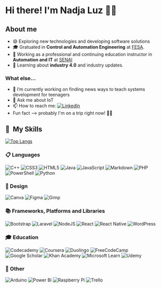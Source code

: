 # Hi there! I'm Nadja Luz  🖖🏻
## About me
- 😄 Exploring new technologies and developing software solutions
- 🎓 Gratuated in **Control and Automation Engineering** at <a href="http://faculdadesalvadorarena.org.br/"> FESA</a>.
- 💼 Working as a professional and continuing education instructor in **Automation and IT** at <a href="https://www.sp.senai.br/">SENAI</a>
- 🌱 Learning about **industry 4.0** and industry updates.

### What else...
* 🔭 I’m currently working on finding news ways to teach systems development for teenagers
*  💬 Ask me about IoT
*  📫 How to reach me: [![LinkedIn](https://img.shields.io/badge/LinkedIn-0077B5?style=for-the-badge&logo=linkedin&logoColor=white)](https://www.linkedin.com/in/nadjaluz/)
*   Fun fact --> probably I'm on a trip right now! 🎒🛫

## :rocket: &nbsp;My Skills

[![Top Langs](https://github-readme-stats.vercel.app/api/top-langs/?username=NadLuz&layout=compact&theme=cobalt)](https://github.com/anuraghazra/github-readme-stats)


### 📋 Languages

![C++](https://img.shields.io/badge/c++-%2300599C.svg?style=for-the-badge&logo=c%2B%2B&logoColor=white)           ![CSS3](https://img.shields.io/badge/css3-%231572B6.svg?style=for-the-badge&logo=css3&logoColor=white)                    ![HTML5](https://img.shields.io/badge/html5-%23E34F26.svg?style=for-the-badge&logo=html5&logoColor=white)
![Java](https://img.shields.io/badge/java-%23ED8B00.svg?style=for-the-badge&logo=openjdk&logoColor=white) 
![JavaScript](https://img.shields.io/badge/javascript-%23323330.svg?style=for-the-badge&logo=javascript&logoColor=%23F7DF1E)
![Markdown](https://img.shields.io/badge/markdown-%23000000.svg?style=for-the-badge&logo=markdown&logoColor=white)
![PHP](https://img.shields.io/badge/php-%23777BB4.svg?style=for-the-badge&logo=php&logoColor=white)
![PowerShell](https://img.shields.io/badge/PowerShell-%235391FE.svg?style=for-the-badge&logo=powershell&logoColor=white)
![Python](https://img.shields.io/badge/python-3670A0?style=for-the-badge&logo=python&logoColor=ffdd54) 

### 🎨 Design
![Canva](https://img.shields.io/badge/Canva-%2300C4CC.svg?style=for-the-badge&logo=Canva&logoColor=white)  ![Figma](https://img.shields.io/badge/figma-%23F24E1E.svg?style=for-the-badge&logo=figma&logoColor=white)  ![Gimp](https://img.shields.io/badge/Gimp-657D8B?style=for-the-badge&logo=gimp&logoColor=FFFFFF)

### 📚 Frameworks, Platforms and Libraries
 ![Bootstrap](https://img.shields.io/badge/bootstrap-%238511FA.svg?style=for-the-badge&logo=bootstrap&logoColor=white) ![Laravel](https://img.shields.io/badge/laravel-%23FF2D20.svg?style=for-the-badge&logo=laravel&logoColor=white) ![NodeJS](https://img.shields.io/badge/node.js-6DA55F?style=for-the-badge&logo=node.js&logoColor=white) ![React](https://img.shields.io/badge/react-%2320232a.svg?style=for-the-badge&logo=react&logoColor=%2361DAFB)   ![React Native](https://img.shields.io/badge/react_native-%2320232a.svg?style=for-the-badge&logo=react&logoColor=%2361DAFB) ![WordPress](https://img.shields.io/badge/WordPress-%23117AC9.svg?style=for-the-badge&logo=WordPress&logoColor=white) 

### 🎓 Education
![Codecademy](https://img.shields.io/badge/Codecademy-FFF0E5?style=for-the-badge&logo=codecademy&logoColor=1F243A) ![Coursera](https://img.shields.io/badge/Coursera-%230056D2.svg?style=for-the-badge&logo=Coursera&logoColor=white) ![Duolingo](https://img.shields.io/badge/Duolingo-%234DC730.svg?style=for-the-badge&logo=Duolingo&logoColor=white)  ![FreeCodeCamp](https://img.shields.io/badge/Freecodecamp-%23123.svg?style=for-the-badge&logo=freecodecamp&logoColor=green) ![Google Scholar](https://img.shields.io/badge/Google%20Scholar-4285F4?style=for-the-badge&logo=google-scholar&logoColor=white)  ![Khan Academy](https://img.shields.io/badge/KhanAcademy-%2314BF96.svg?style=for-the-badge&logo=KhanAcademy&logoColor=white) ![Microsoft Learn](https://img.shields.io/badge/Microsoft_Learn-258ffa?style=for-the-badge&logo=microsoft&logoColor=white) ![Udemy](https://img.shields.io/badge/Udemy-A435F0?style=for-the-badge&logo=Udemy&logoColor=white)  

### 🥅 Other
![Arduino](https://img.shields.io/badge/-Arduino-00979D?style=for-the-badge&logo=Arduino&logoColor=white)  ![Power Bi](https://img.shields.io/badge/power_bi-F2C811?style=for-the-badge&logo=powerbi&logoColor=black)    ![Raspberry Pi](https://img.shields.io/badge/-RaspberryPi-C51A4A?style=for-the-badge&logo=Raspberry-Pi)    ![Trello](https://img.shields.io/badge/Trello-%23026AA7.svg?style=for-the-badge&logo=Trello&logoColor=white) 


